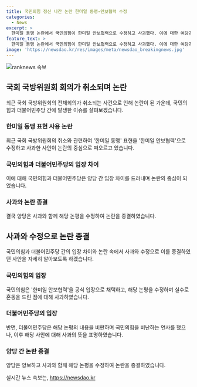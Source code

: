 ```yaml
---
title: 국민의힘 정신 나간 논란 한미일 동맹→안보협력 수정
categories:
  - News
excerpt: >
  한미일 동맹 논란에서 국민의힘이 한미일 안보협력으로 수정하고 사과했다. 이에 대한 여당과 양당의 갈등은 사과와 함께 종결되었으며 국회 국방위원회 전체회의도 파행됐다. 더불어민주당은 국회 국방위원장실을 찾아가 회의 개최를 요구했고, 국민의힘은 사과의 뜻을 밝히며 양당 간 논란을 마무리했다. (150자)
feature_text: >
  한미일 동맹 논란에서 국민의힘이 한미일 안보협력으로 수정하고 사과했다. 이에 대한 여당과 양당의 갈등은 사과와 함께 종결되었으며 국회 국방위원회 전체회의도 파행됐다. 더불어민주당은 국회 국방위원장실을 찾아가 회의 개최를 요구했고, 국민의힘은 사과의 뜻을 밝히며 양당 간 논란을 마무리했다. (150자)
image: 'https://newsdao.kr/res/images/meta/newsdao_breakingnews.jpg'
---
```


<p><img src="https://newsdao.kr/res/images/meta/newsdao_breakingnews.jpg" alt="ranknews 속보" /></p>

<h2 data-ke-size="size26">국회 국방위원회 회의가 취소되며 논란</h2>

<p data-ke-size="size16">최근 국회 국방위원회의 전체회의가 취소되는 사건으로 인해 논란이 된 가운데, 국민의힘과 더불어민주당 간에 발생한 이슈를 살펴보겠습니다.</p>

<h3>한미일 동맹 표현 사용 논란</h3>

<p data-ke-size="size16">최근 국회 국방위원회의 취소와 관련하여 '한미일 동맹' 표현을 '한미일 안보협력'으로 수정하고 사과한 사안이 논란의 중심으로 떠오르고 있습니다.</p>

<h3>국민의힘과 더불어민주당의 입장 차이</h3>

<p data-ke-size="size16">이에 대해 국민의힘과 더불어민주당은 양당 간 입장 차이를 드러내며 논란의 중심이 되었습니다.</p>

<h3>사과와 논란 종결</h3>

<p data-ke-size="size16">결국 양당은 사과와 함께 해당 논평을 수정하여 논란을 종결하였습니다.</p>

<h2 data-ke-size="size26">사과와 수정으로 논란 종결</h2>

<p data-ke-size="size16">국민의힘과 더불어민주당 간의 입장 차이와 논란 속에서 사과와 수정으로 이를 종결하였던 사안을 자세히 알아보도록 하겠습니다.</p>

<h3>국민의힘의 입장</h3>

<p data-ke-size="size16">국민의힘은 '한미일 안보협력'을 공식 입장으로 채택하고, 해당 논평을 수정하며 실수로 혼동을 드린 점에 대해 사과하였습니다.</p>

<h3>더불어민주당의 입장</h3>

<p data-ke-size="size16">반면, 더불어민주당은 해당 논평의 내용을 비판하며 국민의힘을 비난하는 언사를 했으나, 이후 해당 사안에 대해 사과의 뜻을 표명하였습니다.</p>

<h3>양당 간 논란 종결</h3>

<p data-ke-size="size16">양당은 양보하고 사과와 함께 해당 논평을 수정하여 논란을 종결하였습니다.</p>
실시간 뉴스 속보는, <a href="https://newsdao.kr" rel="dofollow">https://newsdao.kr</a>


